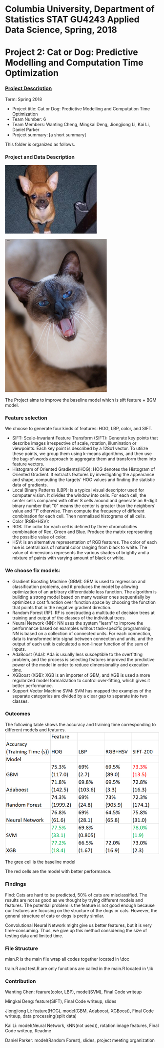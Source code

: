 # Columbia University, Department of Statistics STAT GU4243 Applied Data Science, Spring, 2018
# Project 2: Cat or Dog: Predictive Modelling and Computation Time Optimization

### [Project Description](doc/project2_desc.md)

Term: Spring 2018

+ Project title: Cat or Dog: Predictive Modelling and Computation Time Optimization
+ Team Number: 6
+ Team Members: Wanting Cheng, Mingkai Deng, Jiongjiong Li, Kai Li, Daniel Parker
+ Project summary: [a short summary] 



This folder is organized as follows.

### Project and Data Description

![image](figs/pet1990.jpg)

![image](figs/pet1992.jpg)

The Project aims to improve the baseline model which is sift feature + BGM model.


### Feature selection
We choose to generate four kinds of features: HOG, LBP, color, and SIFT. 
+ SIFT: Scale-Invariant Feature Transform (SIFT): Generate key points that describe images irrespective of scale, rotation, illumination or viewpoints. Each key point is described by a 128x1 vector. To utilize these points, we group them using k-means algorithms, and then use the bag-of-words approach to aggregate them and transform them into feature vectors.
+ Histogram of Oriented Gradients(HOG): HOG denotes the Histogram of Oriented Gradient. It extracts features by investigating the appearance and shape, computing the targets' HOG values and finding the statistic data of gradients.
+ Local Binary Patterns (LBP): is a typical visual descriptor used for computer vision. It divides the window into cells. For each cell, the center cells compared with other 8 cells around and generate an 8-digit binary number that "0" means the center is greater than the neighbors' value and "1" otherwise. Then compute the frequency of different combination for each cell. Then normalized histograms of all cells. 
+ Color (RGB+HSV): 
 + RGB: The color for each cell is defined by three chromaticities combination of Red, Green and Blue. Produce the matrix representing the possible value of color. 
 + HSV: is an alternative representation of RGB features. The color of each hue is central axis of natural color ranging from black to white. The value of dimensions represents the various shades of brightly and a mixture of paints with varying amount of black or white.

### We choose fix models:
+ Gradient Boosting Machine (GBM): GBM is used to regression and classification problems, and it produces the model by allowing optimization of an arbitrary differentiable loss function. The algorithm is building a strong model based on many weaker ones sequentially by optimizes a cost function over function space by choosing the function that points that in the negative gradient direction. 
+ Random Forest (RF): RF is constructing a multitude of decision trees at training and output of the classes of the individual trees.
+ Neural Network (NN): NN uses the system "learn" to improve the performance based on examples without task-specific programming. NN is based on a collection of connected units. For each connection, data is transformed into signal between connection and units, and the output of each unit is calculated a non-linear function of the sum of inputs. 
+ AdaBoost (Ada): Ada is usually less susceptible to the overfitting problem, and the process is selecting features improved the predictive power of the model in order to reduce dimensionality and execution time. 
+ XGBoost (XGB): XGB is an importer of GBM, and XGB is used a more regularized model formalization to control over-fitting, which gives it better performance.
+ Support Vector Machine SVM: SVM has mapped the examples of the separate categories are divided by a clear gap to separate into two classes. 

### Outcomes
The following table shows the accuracy and training time corresponding to different models and features.
![image](figs/outcome_acc_time.png)

The gree cell is the baseline model

The red cells are the model with better performance.

### Findings
Find:
Cats are hard to be predicted, 50% of cats are misclassified. 
The results are not as good as we thought by trying different models and features. The potential problem is the feature is not good enough because our features are focusing on the structure of the dogs or cats. However, the general structure of cats or dogs is pretty similar.

Convolutional Neural Network might give us better features, but it is very time-consuming. Thus, we give up this method considering the size of testing data and limited time. 


### File Structure
mian.R is the main file wrap all codes together located in \doc

train.R and test.R are only functions are called in the main.R located in \lib

### Contribution
Wanting Chen:   fearure(color, LBP), model(SVM), Final Code writeup

Mingkai Deng:   feature(SIFT), Final Code writeup, slides

Jiongjiong Li:  feature(HOG), model(GBM, Adaboost, XGBoost), Final Code writeup, data processing(split data)

Kai Li:         model(Neural Network, kNN(not used)), rotation image features, Final Code writeup, Readme

Daniel Parker:  model(Random Forest), slides, project meeting organization

